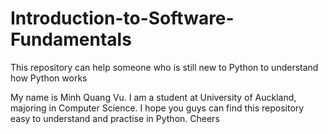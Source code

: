 # Introduction-to-Software-Fundamentals
This repository can help someone who is still new to Python to understand how Python works

My name is Minh Quang Vu. I am a student at University of Auckland, majoring in Computer Science. I hope you guys can find this repository easy to understand and practise in Python. Cheers 


